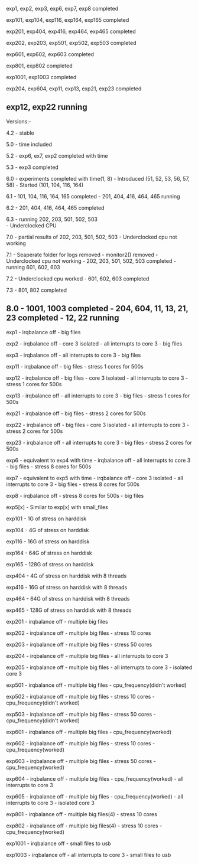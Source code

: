 
exp1, exp2, exp3, exp6, exp7, exp8 completed

exp101, exp104, exp116, exp164, exp165 completed

exp201, exp404, exp416, exp464, exp465 completed

exp202, exp203, exp501, exp502, exp503 completed

exp601, exp602, exp603 completed

exp801, exp802 completed

exp1001, exp1003 completed

exp204, exp604, exp11, exp13, exp21, exp23 completed

exp12, exp22 running
-------------------------------------------------------
Versions:-

4.2	- stable

5.0	- time included

5.2	- exp6, ex7, exp2 completed with time

5.3	- exp3 completed

6.0	- experiments completed with time(1, 8)
	- Introduced (51, 52, 53, 56, 57, 58)
	- Started (101, 104, 116, 164)

6.1	- 101, 104, 116, 164, 165 completed
	- 201, 404, 416, 464, 465 running

6.2	- 201, 404, 416, 464, 465 completed

6.3	- running 202, 203, 501, 502, 503	
	- Underclocked CPU

7.0	- partial results of 202, 203, 501, 502, 503
	- Underclocked cpu not working

7.1	- Seaperate folder for logs removed
	- monitor2() removed
	- Underclocked cpu not working
	- 202, 203, 501, 502, 503 completed
	- running 601, 602, 603

7.2	- Underclocked cpu worked
	- 601, 602, 603 completed

7.3	- 801, 802 completed

8.0	- 1001, 1003 completed
	- 204, 604, 11, 13, 21, 23 completed
	- 12, 22 running
-------------------------------------------------------

exp1	- irqbalance off
	- big files
 
exp2	- irqbalance off
	- core 3 isolated
	- all interrupts to core 3 
	- big files

exp3	- irqbalance off
	- all interrupts to core 3 
	- big files

exp11	- irqbalance off
	- big files
	- stress 1 cores for 500s

exp12	- irqbalance off
	- big files
	- core 3 isolated
	- all interrupts to core 3
	- stress 1 cores for 500s

exp13	- irqbalance off
	- all interrupts to core 3 
	- big files
	- stress 1 cores for 500s

exp21	- irqbalance off
	- big files
	- stress 2 cores for 500s

exp22	- irqbalance off
	- big files
	- core 3 isolated
	- all interrupts to core 3
	- stress 2 cores for 500s

exp23	- irqbalance off
	- all interrupts to core 3 
	- big files
	- stress 2 cores for 500s

exp6	- equivalent to exp4 with time
	- irqbalance off
	- all interrupts to core 3 
	- big files
	- stress 8 cores for 500s

exp7	- equivalent to exp5 with time
	- irqbalance off
	- core 3 isolated
	- all interrupts to core 3 
	- big files
	- stress 8 cores for 500s

exp8	- irqbalance off
	- stress 8 cores for 500s
	- big files
 
exp5[x]	- Similar to exp[x] with small_files

exp101	- 1G of stress on harddisk

exp104	- 4G of stress on harddisk

exp116	- 16G of stress on harddisk

exp164	- 64G of stress on harddisk

exp165	- 128G of stress on harddisk

exp404	- 4G of stress on harddisk with 8 threads

exp416	- 16G of stress on harddisk with 8 threads

exp464	- 64G of stress on harddisk with 8 threads

exp465	- 128G of stress on harddisk with 8 threads

exp201	- irqbalance off
	- multiple big files

exp202	- irqbalance off
	- multiple big files
	- stress 10 cores

exp203	- irqbalance off
	- multiple big files
	- stress 50 cores

exp204	- irqbalance off
	- multiple big files
	- all interrupts to core 3 

exp205	- irqbalance off
	- multiple big files
	- all interrupts to core 3 
	- isolated core 3

exp501	- irqbalance off
	- multiple big files
	- cpu_frequency(didn't worked)

exp502	- irqbalance off
	- multiple big files
	- stress 10 cores
	- cpu_frequency(didn't worked)

exp503	- irqbalance off
	- multiple big files
	- stress 50 cores
	- cpu_frequency(didn't worked)

exp601	- irqbalance off
	- multiple big files
	- cpu_frequency(worked)

exp602	- irqbalance off
	- multiple big files
	- stress 10 cores
	- cpu_frequency(worked)

exp603	- irqbalance off
	- multiple big files
	- stress 50 cores
	- cpu_frequency(worked)

exp604	- irqbalance off
	- multiple big files
	- cpu_frequency(worked)
	- all interrupts to core 3 

exp605	- irqbalance off
	- multiple big files
	- cpu_frequency(worked)
	- all interrupts to core 3 
	- isolated core 3

exp801	- irqbalance off
	- multiple big files(4)
	- stress 10 cores

exp802	- irqbalance off
	- multiple big files(4)
	- stress 10 cores
	- cpu_frequency(worked)

exp1001	- irqbalance off
	- small files to usb
 
exp1003	- irqbalance off
	- all interrupts to core 3 
	- small files to usb

